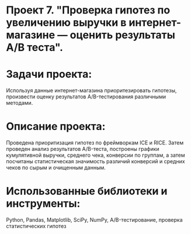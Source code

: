 # Проект 7. "Проверка гипотез по увеличению выручки в интернет-магазине — оценить результаты A/B теста".
# Задачи проекта:
Используя данные интернет-магазина приоритезировать гипотезы, произвести оценку результатов A/B-тестирования различными методами.

# Описание проекта:
Проведена приоритизация гипотез по фреймворкам ICE и RICE. Затем проведен анализ результатов A/B-теста, построены графики кумулятивной выручки, среднего чека, конверсии по группам, а затем посчитаны статистическая значимость различий конверсий и средних чеков по сырым и очищенным данным.

# Использованные библиотеки и инструменты:
Python, Pandas, Matplotlib, SciPy, NumPy, A/B-тестирование, проверка статистических гипотез
